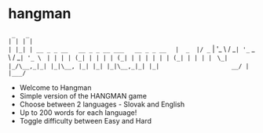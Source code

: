 # hangman

`  _   _   `                                      
` | | | |   `                                     
` | |_| | __ _ _ __   __ _ _ __ ___   __ _ _ __  `
` |  _  |/ _` | '_ \ / _` | '_ ` _ \ / _` | '_ \ `
` | | | | (_| | | | | (_| | | | | | | (_| | | | |`
` \_| |_/\__,_|_| |_|\__, |_| |_| |_|\__,_|_| |_|`
`                     __/ |                      `
`                    |___/                       `

- Welcome to Hangman
- Simple version of the HANGMAN game
- Choose between 2 languages - Slovak and English
- Up to 200 words for each language!
- Toggle difficulty between Easy and Hard